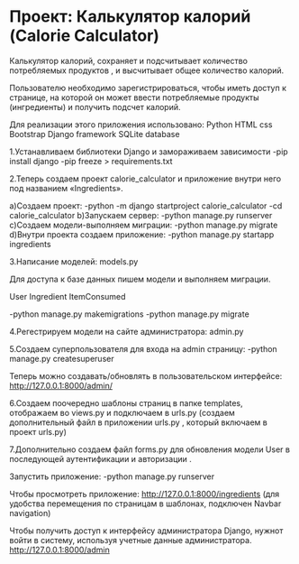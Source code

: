 
# Проект: Калькулятор калорий (Calorie Calculator)

Калькулятор калорий, сохраняет и подсчитывает  количество потребляемых продуктов , 
 и высчитывает общее количество калорий.

Пользователю необходимо зарегистрироваться, чтобы иметь доступ к странице, на которой он может ввести 
потребляемые продукты (ингредиенты) и получить подсчет калорий.

Для реализации этого приложения использовано:
Python
HTML
css
Bootstrap
Django framework
SQLite database


1.Устанавливаем библиотеки Django и замораживаем зависимости
-pip install django
-pip freeze > requirements.txt

2.Теперь создаем проект calorie_calculator 
и приложение внутри него под названием «Ingredients».

a)Создаем проект:
-python -m django startproject calorie_calculator
-cd calorie_calculator
b)Запускаем сервер:
-python manage.py runserver
с)Создаем модели-выполняем миграции:
-python manage.py migrate
d)Внутри проекта создаем приложение:
-python manage.py startapp ingredients

3.Написание моделей: models.py

Для доступа к базе данных пишем модели и выполняем миграции.

User
Ingredient
ItemConsumed

-python manage.py makemigrations
-python manage.py migrate

4.Регестрируем модели на сайте администратора: admin.py

5.Создаем суперпользователя для входа на admin страницу:
-python manage.py createsuperuser

Теперь можно создавать/обновлять в пользовательском интерфейсе:
http://127.0.0.1:8000/admin/

6.Создаем поочередно шаблоны страниц в папке templates,
отображаем во views.py 
и подключаем в urls.py
(создаем дополнительный файл в приложении urls.py , который включаем в проект urls.py)

7.Дополнительно создаем файл forms.py для обновления модели User 
в последующей аутентификации и авторизации .


Запустить приложение:
-python manage.py runserver

Чтобы просмотреть приложение:
http://127.0.0.1:8000/ingredients
(для удобства перемещения по страницам в шаблонах, 
подключен Navbar navigation)

Чтобы получить доступ к интерфейсу администратора Django, 
нужнот войти в систему, используя учетные данные администратора.
http://127.0.0.1:8000/admin

